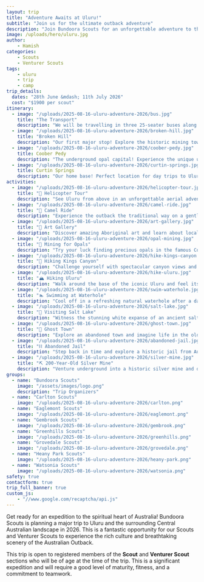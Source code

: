```yaml
---
layout: trip
title: "Adventure Awaits at Uluru!"
subtitle: "Join us for the ultimate outback adventure"
description: "Join Bundoora Scouts for an unforgettable adventure to the heart of Australia, Uluru, in 2026."
image: /uploads/hero/uluru.jpg
author:
    - Hamish
categories:
    - Scouts
    - Venturer Scouts
tags:
    - uluru
    - trip
    - camp
trip_details:
  dates: "28th June &mdash; 11th July 2026"
  cost: "$1900 per scout"
itinerary:
  - image: "/uploads/2025-08-16-uluru-adventure-2026/bus.jpg"
    title: "The Transport"
    description: "We will be travelling in three 25-seater buses along with four support vehicles to carry all our gear and supplies."
  - image: "/uploads/2025-08-16-uluru-adventure-2026/broken-hill.jpg"
    title: "Broken Hill"
    description: "Our first major stop! Explore the historic mining town and prepare for the outback adventure ahead."
  - image: "/uploads/2025-08-16-uluru-adventure-2026/coober-pedy.jpg"
    title: Coober Pedy
    description: "The underground opal capital! Experience the unique underground lifestyle and hunt for precious opals."
  - image: "/uploads/2025-08-16-uluru-adventure-2026/curtin-springs.jpg"
    title: Curtin Springs
    description: "Our home base! Perfect location for day trips to Uluru and all the amazing activities we have planned."
activities:
  - image: "/uploads/2025-08-16-uluru-adventure-2026/helicopter-tour.jpg"
    title: "🚁 Helicopter Tour"
    description: "See Uluru from above in an unforgettable aerial adventure!"
  - image: "/uploads/2025-08-16-uluru-adventure-2026/camel-ride.jpg"
    title: "🐪 Camel Ride"
    description: "Experience the outback the traditional way on a gentle camel trek."
  - image: "/uploads/2025-08-16-uluru-adventure-2026/art-gallery.jpg"
    title: "🎨 Art Gallery"
    description: "Discover amazing Aboriginal art and learn about local culture."
  - image: "/uploads/2025-08-16-uluru-adventure-2026/opal-mining.jpg"
    title: "💎 Mining for Opals"
    description: "Try your luck finding precious opals in the famous Coober Pedy mines!"
  - image: "/uploads/2025-08-16-uluru-adventure-2026/hike-kings-canyon.jpg"
    title: "🥾 Hiking Kings Canyon"
    description: "Challenge yourself with spectacular canyon views and ancient rock formations."
  - image: "/uploads/2025-08-16-uluru-adventure-2026/hike-uluru.jpg"
    title: "🏔️ Hiking Uluru"
    description: "Walk around the base of the iconic Uluru and feel its ancient power."
  - image: "/uploads/2025-08-16-uluru-adventure-2026/swim-waterhole.jpg"
    title: "🏊 Swimming at Waterhole"
    description: "Cool off in a refreshing natural waterhole after a day of adventure."
  - image: "/uploads/2025-08-16-uluru-adventure-2026/salt-lake.jpg"
    title: "🧂 Visiting Salt Lake"
    description: "Witness the stunning white expanse of an ancient salt lake."
  - image: "/uploads/2025-08-16-uluru-adventure-2026/ghost-town.jpg"
    title: "👻 Ghost Town"
    description: "Explore an abandoned town and imagine life in the old outback days."
  - image: "/uploads/2025-08-16-uluru-adventure-2026/abandoned-jail.jpg"
    title: "⛓️ Abandoned Jail"
    description: "Step back in time and explore a historic jail from Australia's past."
  - image: "/uploads/2025-08-16-uluru-adventure-2026/silver-mine.jpg"
    title: "⛏️ 200-Year-Old Silver Mine"
    description: "Venture underground into a historic silver mine and discover mining history."
groups:
  - name: "Bundoora Scouts"
    image: "/assets/images/logo.png"
    description: "Trip Organizers"
  - name: "Carlton Scouts"
    image: "/uploads/2025-08-16-uluru-adventure-2026/carlton.png"
  - name: "Eaglemont Scouts"
    image: "/uploads/2025-08-16-uluru-adventure-2026/eaglemont.png"
  - name: "Gembrook Scouts"
    image: "/uploads/2025-08-16-uluru-adventure-2026/gembrook.png"
  - name: "Greenhills Scouts"
    image: "/uploads/2025-08-16-uluru-adventure-2026/greenhills.png"
  - name: "Grovedale Scouts"
    image: "/uploads/2025-08-16-uluru-adventure-2026/grovedale.png"
  - name: "Heany Park Scouts"
    image: "/uploads/2025-08-16-uluru-adventure-2026/heany-park.png"
  - name: "Watsonia Scouts"
    image: "/uploads/2025-08-16-uluru-adventure-2026/watsonia.png"
safety: true
contactform: true
trip_full_banner: true
custom_js:
    - "//www.google.com/recaptcha/api.js"
---
```


Get ready for an expedition to the spiritual heart of Australia! Bundoora Scouts is planning a major trip to Uluru and the surrounding Central Australian landscape in 2026. This is a fantastic opportunity for our Scouts and Venturer Scouts to experience the rich culture and breathtaking scenery of the Australian Outback.

This trip is open to registered members of the <b>Scout</b> and <b>Venturer Scout</b> sections who will be of age at the time of the trip. This is a significant expedition and will require a good level of maturity, fitness, and a commitment to teamwork.
